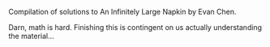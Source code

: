 Compilation of solutions to An Infinitely Large Napkin by Evan Chen. 

Darn, math is hard.  Finishing this is contingent on us actually understanding the material...
